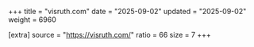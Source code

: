 +++
title = "visruth.com"
date = "2025-09-02"
updated = "2025-09-02"
weight = 6960

[extra]
source = "https://visruth.com/"
ratio = 66
size = 7
+++
